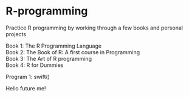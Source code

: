 # R-programming
Practice R programming by working through a few books and personal projects

Book 1: The R Programming Language  
Book 2: The Book of R: A first course in Programming  
Book 3: The Art of R programming  
Book 4: R for Dummies 

Program 1: swift()  

Hello future me!
